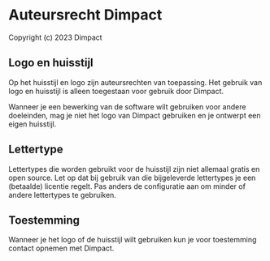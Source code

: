 # Auteursrecht Dimpact

Copyright (c) 2023 Dimpact

## Logo en huisstijl

Op het huisstijl en logo zijn auteursrechten van toepassing. Het gebruik van logo en huisstijl is alleen toegestaan voor gebruik door Dimpact.

Wanneer je een bewerking van de software wilt gebruiken voor andere doeleinden, mag je niet het logo van Dimpact gebruiken en je ontwerpt een eigen huisstijl.

## Lettertype

Lettertypes die worden gebruikt voor de huisstijl zijn niet allemaal gratis en open source. Let op dat bij gebruik van die bijgeleverde lettertypes je een (betaalde) licentie regelt. Pas anders de configuratie aan om minder of andere lettertypes te gebruiken.

## Toestemming

Wanneer je het logo of de huisstijl wilt gebruiken kun je voor toestemming contact opnemen met Dimpact.

